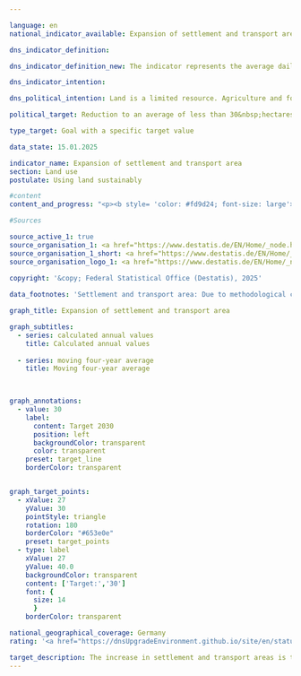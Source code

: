 ```yaml
---

language: en        
national_indicator_available: Expansion of settlement and transport area        

dns_indicator_definition:         

dns_indicator_definition_new: The indicator represents the average daily increase in settlement and transport area (in hectares per day).        

dns_indicator_intention:         

dns_political_intention: Land is a limited resource. Agriculture and forestry, settlement and transport, nature conservation, raw material extraction and energy production, for example, compete for its use. The use of additional land for settlement and transport purposes should therefore be limited.        

political_target: Reduction to an average of less than 30&nbsp;hectares per day by 2030; "net zero" land consumption by 2050        

type_target: Goal with a specific target value        

data_state: 15.01.2025        

indicator_name: Expansion of settlement and transport area        
section: Land use        
postulate: Using land sustainably        

#content         
content_and_progress: "<p><b style= 'color: #fd9d24; font-size: large'>11.1.a Expansion of settlement and transport area</b><br><br>The indicator represents the average daily increase in settlement and transport area (SPA). Settlement areas include, among other things, residential areas, industrial and commercial areas, areas for public facilities, recreational areas, and cemeteries. Extracted land, <abbr title='that is to say (id est)' tabindex='0'>i.e.</abbr>, mining and open-cast mining areas, also generally falls under SPA. However, extracted land is not considered for the calculation of the indicator because it is assumed that it will be used for other purposes in the long term, for example, as post-mining landscapes.<br><br>This indicator is not equivalent to the increase in sealed areas. In addition to sealed areas, it also includes undeveloped and unsealed settlement areas such as home gardens, parks, and green spaces, as well as roadside greenery and other unsealed traffic areas. According to calculations from the German states' Environmental Economic Accounts, the national average sealing share of settlement and traffic areas was approximately 45&nbsp;% in 2022.<br><br>The data basis for this indicator is the Federal Statistical Office's area survey by type of actual use (official area statistics), which is based on data from the official land registers of the federal states. The federal states are harmonizing their land registers, which has led to land reclassifications in recent years&nbsp;–&nbsp;even without actual changes in land use. To offset these effects, a moving four-year average is used, which includes the current reporting year and the three previous years.<br><br>In 2016, a change took place to a new land use catalog, which impacted official land use statistics and complicated comparability with previous years. As part of the reclassifications, areas previously classified as agricultural were assigned to new categories such as recreational areas or mixed-use areas. Therefore, a detailed breakdown by land use type is not available for 2016.<br><br>In 2022, the total settlement and transport area amounted to 50,563&nbsp;square kilometers<sup>1</sup>. Of this, approximately 64&nbsp;% was settlement and 36&nbsp;% was transport. The largest land use type was agriculture, with 180,207&nbsp;square kilometers (50.4&nbsp;%), followed by forests, with 106,795&nbsp;square kilometers (29.9&nbsp;%).<br><br>Between 2021&nbsp;and 2022, the area used for settlement and transport increased by 157&nbsp;square kilometers, while agricultural land decreased by 383&nbsp;square kilometers. At the same time, forest land increased by 96&nbsp;square kilometers. The increase in the area used for settlement and transport thus occurred predominantly at the expense of agricultural land.<br><br>Between 2000&nbsp;and 2022, a total area of 6,624&nbsp;square kilometers was converted into residential and transport areas. This corresponds to more than twice the area of Saarland or approximately 1.85&nbsp;% of Germany's total area.<br><br>The area growth of SUVs is primarily driven by the designation of new settlement areas. Since 2000, this increase has accounted for 85&nbsp;% of the total increase in SUVs, while 15&nbsp;% was accounted for by the increase in traffic areas.<br><br>The four-year moving average of newly claimed land fell steadily until 2019, reaching a low of 52&nbsp;hectares per day. In 2020&nbsp;and 2021, this figure rose to 55&nbsp;hectares per day before returning to the 2019&nbsp;level in 2022. The politically set target of reducing daily land use to below 30&nbsp;hectares by 2030&nbsp;is unlikely to be achieved if current trends continue.<br><br><small><sup>1</sup>The figures for the annual values and the moving average from 2020&nbsp;onwards are provisional and probably too high. For the period mentioned, the surveying administration reclassified a large number of areas from vegetation to traffic areas, which do not correspond to any change in land use in reality. The present results have not yet been adjusted for these reclassifications.</small></p>"                

#Sources        

source_active_1: true
source_organisation_1: <a href="https://www.destatis.de/EN/Home/_node.html" target="_blank">Federal Statistical Office</a>
source_organisation_1_short: <a href="https://www.destatis.de/EN/Home/_node.html" target="_blank">Federal Statistical Office</a>
source_organisation_logo_1: <a href="https://www.destatis.de/EN/Home/_node.html" target="_blank"><img src="https://dnsTestEnvironment.github.io/dns-indicators/public/OrgImgEn/destatis.png" alt="Federal Statistical Office" title=" Click here to visit the homepage of the organizationFederal Statistical Office" style="height:60px; width:148px; border:transparent"/></a>
        
copyright: '&copy; Federal Statistical Office (Destatis), 2025'        

data_footnotes: 'Settlement and transport area: Due to methodological changes in the official survey of land (introduction of the official land register information system (<abbr title="Official land register information system" tabindex="0">ALKIS</abbr>) from the 2016&nbsp;reporting year), the results from 2016&nbsp;are only comparable with previous years to a limited extent (break in the time series).<br>• Settlement area (built on): Housing, industry and commerce (excluding exploitation area), public facilities.<br>• Recreation area, cemeteries: sports, recreation and leisure area, cemeteries.<br>• The figures for the annual values and the moving average from 2020&nbsp;onwards are provisional and probably too high. For the period mentioned, the surveying administration reclassified a large number of areas from vegetation to traffic areas, which do not correspond to any change in land use in reality. The present results have not yet been adjusted for these reclassifications.'        

graph_title: Expansion of settlement and transport area        

graph_subtitles: 
  - series: calculated annual values
    title: Calculated annual values
    
  - series: moving four-year average
    title: Moving four-year average
            


graph_annotations:
  - value: 30
    label:
      content: Target 2030
      position: left
      backgroundColor: transparent
      color: transparent
    preset: target_line
    borderColor: transparent        


graph_target_points:
  - xValue: 27
    yValue: 30
    pointStyle: triangle
    rotation: 180
    borderColor: "#653e0e"
    preset: target_points
  - type: label
    xValue: 27
    yValue: 40.0
    backgroundColor: transparent
    content: ['Target:','30']
    font: {
      size: 14
      }
    borderColor: transparent                

national_geographical_coverage: Germany        
rating: '<a href="https://dnsUpgradeEnvironment.github.io/site/en/status"><img src="https://sdg-indikatoren.de/public/Wettersymbole/Wolke.png" title="Although the indicator has in 2022 been moving in the desired direction toward the target, if the trend had to continued, the target would have been missed in the target year by more than 20% of the difference between the target value and the value at that time." alt="Weathersymbol: cloud"/></a>'        

target_description: The increase in settlement and transport areas is to be reduced to a maximum of 30&nbsp;hectares per day by 2030&nbsp;(on average for the years 2027&nbsp;to 2030).<br><br>As the indicator 11.1.a is calculated as the average value for the year and the three preceding years, the politically defined target value must be achieved as an average for the years 2027&nbsp;to 2030. If the trend of the last six years were to continue, the indicator would only fall to around 42.4&nbsp;hectares per day by 2030. The remaining gap to the target value is therefore so large that indicator 11.1.a for 2022&nbsp;is rated as "Cloud".        
---
```


